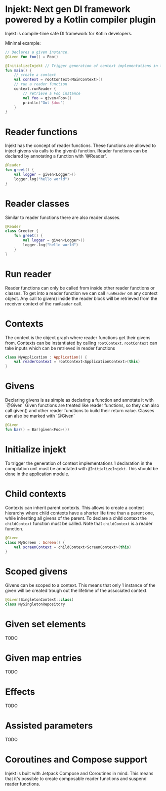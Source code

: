 # Injekt: Next gen DI framework powered by a Kotlin compiler plugin

Injekt is compile-time safe DI framework for Kotlin developers.

Minimal example:
```kotlin
// Declares a given instance.
@Given fun foo() = Foo()

@InitializeInjekt // Trigger generation of context implementations in the current compilation unit.
fun main() {
    // create a context
    val context = rootContext<MainContext>()
    // run a reader function
    context.runReader {
        // retrieve a Foo instance
        val foo = given<Foo>()
        println("Got $doo")
    }
}
```

# Reader functions
Injekt has the concept of reader functions.
These functions are allowed to inject givens via calls to the given<T>() function.
Reader functions can be declared by annotating a function with '@Reader'.

```kotlin
@Reader
fun greet() {
    val logger = given<Logger>()
    logger.log("hello world")
}
```

# Reader classes
Similar to reader functions there are also reader classes.

```kotlin
@Reader
class Greeter {
    fun greet() {
        val logger = given<Logger>()
        logger.log("hello world")
    }
}
```

# Run reader
Reader functions can only be called from inside other reader functions or classes.
To get into a reader function we can call `runReader` on any context object.
Any call to given<T>() inside the reader block will be retrieved from the receiver context of the `runReader` call.

# Contexts
The context is the object graph where reader functions get their givens from.
Contexts can be instantiated by calling `rootContext`.
`rootContext` can take inputs which can be retrieved in reader functions

```kotlin
class MyApplication : Application() {
    val readerContext = rootContext<ApplicationContext>(this)
}
```

# Givens
Declaring givens is as simple as declaring a function and annotate it with ´@Given´
Given functions are treated like reader functions, so they can also call given<T>() and other reader functions
to build their return value.
Classes can also be marked with ´@Given´
```kotlin
@Given
fun bar() = Bar(given<Foo>())
```

# Initialize injekt
To trigger the generation of context implementations 1 declaration in the compilation unit must
be annotated with `@InitializeInjekt`.
This should be done in the application module.

# Child contexts
Contexts can inherit parent contexts.
This allows to create a context hierarchy where child contexts have a shorter life time than a parent one,
while inheriting all givens of the parent.
To declare a child context the `childContext` function must be called.
Note that `childContext` is a reader function.
```kotlin
@Given
class MyScreen : Screen() {
    val screenContext = childContext<ScreenContext>(this)
}
```

# Scoped givens
Givens can be scoped to a context.
This means that only 1 instance of the given will be created trough out the lifetime of the associated context.
```kotlin
@Given(SingletonContext::class)
class MySingletonRepository
```

# Given set elements
TODO

# Given map entries
TODO

# Effects
TODO

# Assisted parameters
TODO

# Coroutines and Compose support
Injekt is built with Jetpack Compose and Coroutines in mind.
This means that it's possible to create composable reader functions and suspend reader functions.
